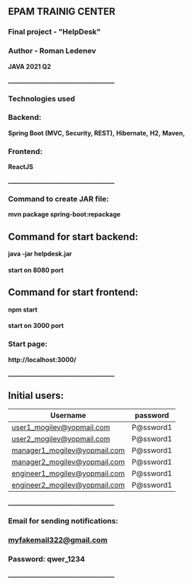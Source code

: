 ## EPAM TRAINIG CENTER

### Final project - "HelpDesk"

### Author - Roman Ledenev

**JAVA 2021 Q2**

**____________________________________**

### Technologies used

### Backend:

**Spring Boot (MVC, Security, REST),**
**Hibernate,**
**H2,**
**Maven,**

### Frontend:

**ReactJS**

**____________________________________**

### Сommand to create JAR file:

**mvn package spring-boot:repackage**

## Сommand for start backend:

**java -jar helpdesk.jar**

#### start on 8080 port

## Сommand for start frontend:

**npm start**

#### start on 3000 port
### Start page:
**http://localhost:3000/**

**____________________________________**

## Initial users:

| Username                      | password|
|-------------------------------|---------|
|user1_mogilev@yopmail.com      |P@ssword1|
|user2_mogilev@yopmail.com      |P@ssword1|
|manager1_mogilev@yopmail.com   |P@ssword1|
|manager2_mogilev@yopmail.com   |P@ssword1|
|engineer1_mogilev@yopmail.com  |P@ssword1|
|engineer2_mogilev@yopmail.com  |P@ssword1|

**____________________________________**

### Email for sending notifications:

### myfakemail322@gmail.com

### Password: qwer_1234

**____________________________________**

